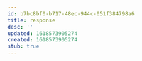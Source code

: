 ```yaml
---
id: b7bc8bf0-b717-48ec-944c-051f384798a6
title: response
desc: ''
updated: 1618573905274
created: 1618573905274
stub: true
---
```


